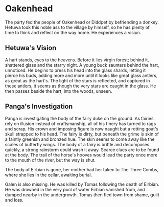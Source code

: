# Oakenhead
The party fed the people of Oakenhead or Diddpet by befriending a donkey. Hetuwa took this noble ass to the village by himself, so he has plenty of time to think and reflect on the way home. He experiences a vision. 
## Hetuwa's Vision
A hart stands, eyes to the heavens. Before it lies virgin forest; behind it, shattered glass and the starry night. A young buck saunters behind the hart, unnoticed. He begins to press his head into the glass shards, letting it pierce his buds, adding more and more until it looks like great glass antlers, as great as the hart's. The light of the stars is reflected, and captured in these antlers, it seems as though the very stars are caught in the glass. He then passes beside the hart, into the woods, unseen.
## Panga's Investigation
Panga is investigating the body of the fairy duke on the ground. As fairies rely on illusion instead of craftsmanship, all of his finery has turned to rags and scrap. His crown and imposing figure is now naught but a rotting goat's skull strapped to his head. The fairy is dirty, but beneath the grime is skin of a faintly greenish and bronzed hue. The skin seems to come away like the scales of butterfly wings. The body of a fairy is brittle and decomposes quickly, a strong rainstorm could wash it away. Scarce clues are to be found at the body. The trail of the horse's hooves would lead the party once more to the mouth of the river, but the way is shut. 

The body of Eirbian is gone, her mother had her taken to The Three Combs, where she lies in the cellar, awaiting burial. 

Galen is also missing. He was killed by Tomas following the death of Eirbian. He was drowned in the very pool of water Eirbian vanished from, and dumped nearby in the undergrowth. Tomas then fled town from shame, guilt and loss.